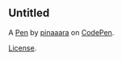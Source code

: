 Untitled
--------


A [Pen](https://codepen.io/pinaaara/pen/oNKKdpM) by [pinaaara](https://codepen.io/pinaaara) on [CodePen](https://codepen.io).

[License](https://codepen.io/license/pen/oNKKdpM).
